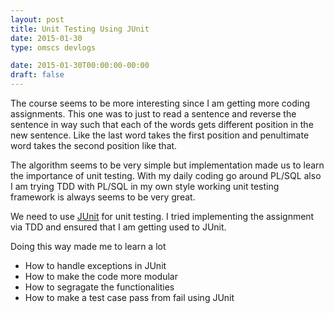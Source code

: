 ```yaml
---
layout: post
title: Unit Testing Using JUnit  
date: 2015-01-30
type: omscs devlogs

date: 2015-01-30T00:00:00-00:00
draft: false
---
```


The course seems to be more interesting since I am getting more coding assignments.
This one was to just to read a sentence and reverse the sentence in way such that each of the words gets different position in the new sentence. Like the last word takes the first position and penultimate word takes the second position like that.

The algorithm seems to be very simple but implementation made us to learn the importance of unit testing.
With my daily coding go around PL/SQL also I am trying TDD with PL/SQL in my own style working unit testing framework is always seems to be very great. 

We need to use [JUnit](http://junit.org/) for unit testing.
I tried implementing the assignment via TDD and ensured that I am getting used to JUnit.

Doing this way made me to learn a lot

*  How to handle exceptions in JUnit
*  How to make the code more modular
*  How to segragate the functionalities
*  How to make a test case pass from fail using JUnit

